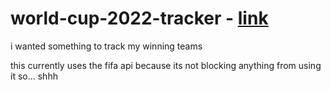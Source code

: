 # world-cup-2022-tracker - [link](https://danelliottpalmer.github.io/world-cup-2022-tracker/)

i wanted something to track my winning teams

this currently uses the fifa api because its not blocking anything from using it so... shhh

